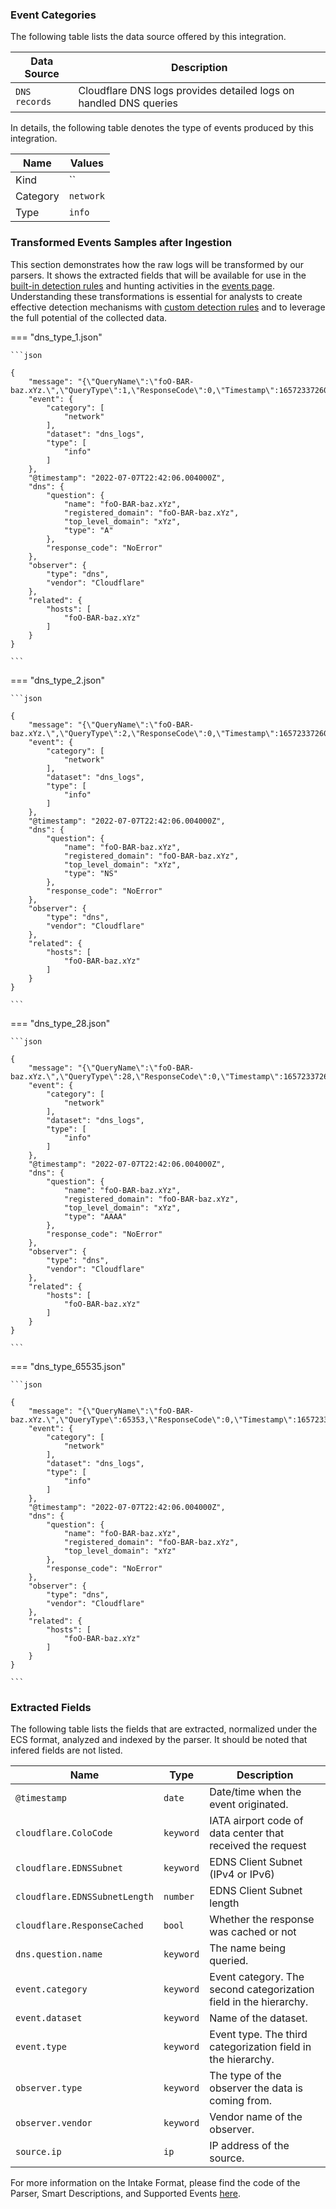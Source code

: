 
### Event Categories


The following table lists the data source offered by this integration.

| Data Source | Description                          |
| ----------- | ------------------------------------ |
| `DNS records` | Cloudflare DNS logs provides detailed logs on handled DNS queries |





In details, the following table denotes the type of events produced by this integration.

| Name | Values |
| ---- | ------ |
| Kind | `` |
| Category | `network` |
| Type | `info` |




### Transformed Events Samples after Ingestion

This section demonstrates how the raw logs will be transformed by our parsers. It shows the extracted fields that will be available for use in the [built-in detection rules](/xdr/features/detect/rules_catalog) and hunting activities in the [events page](/xdr/features/investigate/events). Understanding these transformations is essential for analysts to create effective detection mechanisms with [custom detection rules](/xdr/features/detect/sigma) and to leverage the full potential of the collected data.

=== "dns_type_1.json"

    ```json
	
    {
        "message": "{\"QueryName\":\"foO-BAR-baz.xYz.\",\"QueryType\":1,\"ResponseCode\":0,\"Timestamp\":1657233726004000000}\n",
        "event": {
            "category": [
                "network"
            ],
            "dataset": "dns_logs",
            "type": [
                "info"
            ]
        },
        "@timestamp": "2022-07-07T22:42:06.004000Z",
        "dns": {
            "question": {
                "name": "foO-BAR-baz.xYz",
                "registered_domain": "foO-BAR-baz.xYz",
                "top_level_domain": "xYz",
                "type": "A"
            },
            "response_code": "NoError"
        },
        "observer": {
            "type": "dns",
            "vendor": "Cloudflare"
        },
        "related": {
            "hosts": [
                "foO-BAR-baz.xYz"
            ]
        }
    }
    	
	```


=== "dns_type_2.json"

    ```json
	
    {
        "message": "{\"QueryName\":\"foO-BAR-baz.xYz.\",\"QueryType\":2,\"ResponseCode\":0,\"Timestamp\":1657233726004000000}\n",
        "event": {
            "category": [
                "network"
            ],
            "dataset": "dns_logs",
            "type": [
                "info"
            ]
        },
        "@timestamp": "2022-07-07T22:42:06.004000Z",
        "dns": {
            "question": {
                "name": "foO-BAR-baz.xYz",
                "registered_domain": "foO-BAR-baz.xYz",
                "top_level_domain": "xYz",
                "type": "NS"
            },
            "response_code": "NoError"
        },
        "observer": {
            "type": "dns",
            "vendor": "Cloudflare"
        },
        "related": {
            "hosts": [
                "foO-BAR-baz.xYz"
            ]
        }
    }
    	
	```


=== "dns_type_28.json"

    ```json
	
    {
        "message": "{\"QueryName\":\"foO-BAR-baz.xYz.\",\"QueryType\":28,\"ResponseCode\":0,\"Timestamp\":1657233726004000000}\n",
        "event": {
            "category": [
                "network"
            ],
            "dataset": "dns_logs",
            "type": [
                "info"
            ]
        },
        "@timestamp": "2022-07-07T22:42:06.004000Z",
        "dns": {
            "question": {
                "name": "foO-BAR-baz.xYz",
                "registered_domain": "foO-BAR-baz.xYz",
                "top_level_domain": "xYz",
                "type": "AAAA"
            },
            "response_code": "NoError"
        },
        "observer": {
            "type": "dns",
            "vendor": "Cloudflare"
        },
        "related": {
            "hosts": [
                "foO-BAR-baz.xYz"
            ]
        }
    }
    	
	```


=== "dns_type_65535.json"

    ```json
	
    {
        "message": "{\"QueryName\":\"foO-BAR-baz.xYz.\",\"QueryType\":65353,\"ResponseCode\":0,\"Timestamp\":1657233726004000000}\n",
        "event": {
            "category": [
                "network"
            ],
            "dataset": "dns_logs",
            "type": [
                "info"
            ]
        },
        "@timestamp": "2022-07-07T22:42:06.004000Z",
        "dns": {
            "question": {
                "name": "foO-BAR-baz.xYz",
                "registered_domain": "foO-BAR-baz.xYz",
                "top_level_domain": "xYz"
            },
            "response_code": "NoError"
        },
        "observer": {
            "type": "dns",
            "vendor": "Cloudflare"
        },
        "related": {
            "hosts": [
                "foO-BAR-baz.xYz"
            ]
        }
    }
    	
	```





### Extracted Fields

The following table lists the fields that are extracted, normalized under the ECS format, analyzed and indexed by the parser. It should be noted that infered fields are not listed.

| Name | Type | Description                |
| ---- | ---- | ---------------------------|
|`@timestamp` | `date` | Date/time when the event originated. |
|`cloudflare.ColoCode` | `keyword` | IATA airport code of data center that received the request |
|`cloudflare.EDNSSubnet` | `keyword` | EDNS Client Subnet (IPv4 or IPv6) |
|`cloudflare.EDNSSubnetLength` | `number` | EDNS Client Subnet length |
|`cloudflare.ResponseCached` | `bool` | Whether the response was cached or not |
|`dns.question.name` | `keyword` | The name being queried. |
|`event.category` | `keyword` | Event category. The second categorization field in the hierarchy. |
|`event.dataset` | `keyword` | Name of the dataset. |
|`event.type` | `keyword` | Event type. The third categorization field in the hierarchy. |
|`observer.type` | `keyword` | The type of the observer the data is coming from. |
|`observer.vendor` | `keyword` | Vendor name of the observer. |
|`source.ip` | `ip` | IP address of the source. |



For more information on the Intake Format, please find the code of the Parser, Smart Descriptions, and Supported Events [here](https://github.com/SEKOIA-IO/intake-formats/tree/main/Cloudflare/dns_logs).